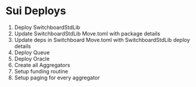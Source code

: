 # Sui Deploys

1. Deploy SwitchboardStdLib
2. Update SwitchboardStdLib Move.toml with package details
3. Update deps in Switchboard Move.toml with SwitchboardStdLib deploy details
4. Deploy Queue
5. Deploy Oracle
6. Create all Aggregators
7. Setup funding routine
8. Setup paging for every aggregator
